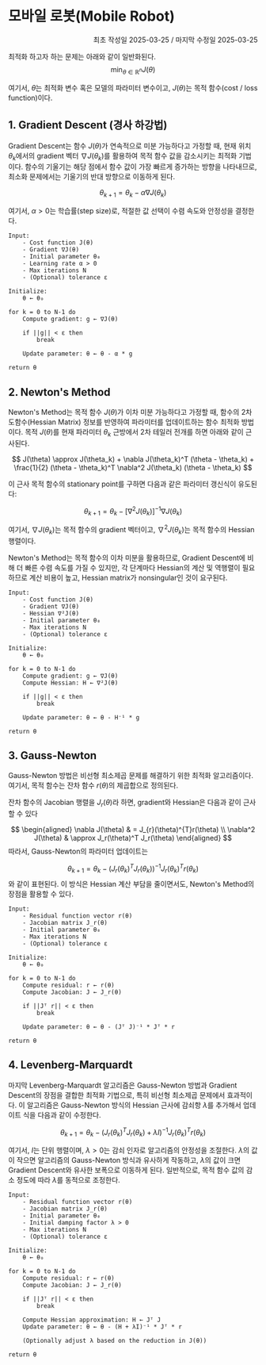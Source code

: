 # 모바일 로봇(Mobile Robot)
<p align="right">
최초 작성일   2025-03-25 / 마지막 수정일   2025-03-25
</p>

최적화 하고자 하는 문제는 아래와 같이 일반화된다.
$$
\min_{\theta \in \mathbb{R}^{n}} J(\theta)
$$

여기서, $\theta$는 최적화 변수 혹은 모델의 파라미터 변수이고, $J(\theta)$는 목적 함수(cost / loss function)이다.

## 1. Gradient Descent (경사 하강법)

Gradient Descent는 함수 $J(\theta)$가 연속적으로 미분 가능하다고 가정할 때, 현재 위치 $\theta_{k}$에서의 gradient 벡터 $\nabla J(\theta_{k})$를 활용하여 목적 함수 값을 감소시키는 최적화 기법이다. 함수의 기울기는 해당 점에서 함수 값이 가장 빠르게 증가하는 방향을 나타내므로, 최소화 문제에서는 기울기의 반대 방향으로 이동하게 된다.

$$
\theta_{k+1} = \theta_{k} - \alpha \nabla J(\theta_{k})
$$

여기서, $\alpha > 0$는 학습률(step size)로, 적절한 값 선택이 수렴 속도와 안정성을 결정한다.

```pseudo
Input: 
    - Cost function J(θ)
    - Gradient ∇J(θ)
    - Initial parameter θ₀
    - Learning rate α > 0
    - Max iterations N
    - (Optional) tolerance ε

Initialize:
    θ ← θ₀

for k = 0 to N-1 do
    Compute gradient: g ← ∇J(θ)
    
    if ||g|| < ε then
        break

    Update parameter: θ ← θ - α * g

return θ
```

## 2. Newton's Method

Newton's Method는 목적 함수 $J(\theta)$가 이차 미분 가능하다고 가정할 때, 함수의 2차 도함수(Hessian Matrix) 정보를 반영하여 파라미터를 업데이트하는 함수 최적화 방법이다. 목적 $J(\theta)$를 현재 파라미터 $\theta_k$ 근방에서 2차 테일러 전개를 하면 아래와 같이 근사된다.

$$
J(\theta) \approx J(\theta_k) + \nabla J(\theta_k)^T (\theta - \theta_k) + \frac{1}{2} (\theta - \theta_k)^T \nabla^2 J(\theta_k) (\theta - \theta_k)
$$

이 근사 목적 함수의 stationary point를 구하면 다음과 같은 파라미터 갱신식이 유도된다:

$$
\theta_{k+1} = \theta_k - \left[ \nabla^2 J(\theta_k) \right]^{-1} \nabla J(\theta_k)
$$

여기서, $\nabla J(\theta_k)$는 목적 함수의 gradient 벡터이고, $\nabla^2 J(\theta_k)$는 목적 함수의 Hessian 행렬이다.

Newton's Method는 목적 함수의 이차 미분을 활용하므로, Gradient Descent에 비해 더 빠른 수렴 속도를 가질 수 있지만, 각 단계마다 Hessian의 계산 및 역행렬이 필요하므로 계산 비용이 높고, Hessian matrix가 nonsingular인 것이 요구된다.

```pseudo
Input:
    - Cost function J(θ)
    - Gradient ∇J(θ)
    - Hessian ∇²J(θ)
    - Initial parameter θ₀
    - Max iterations N
    - (Optional) tolerance ε

Initialize:
    θ ← θ₀

for k = 0 to N-1 do
    Compute gradient: g ← ∇J(θ)
    Compute Hessian: H ← ∇²J(θ)

    if ||g|| < ε then
        break

    Update parameter: θ ← θ - H⁻¹ * g

return θ
```

## 3. Gauss-Newton

Gauss-Newton 방법은 비선형 최소제곱 문제를 해결하기 위한 최적화 알고리즘이다. 여기서, 목적 함수는 잔차 함수 $r(\theta)$의 제곱합으로 정의된다.

잔차 함수의 Jacobian 행렬을 $J_r(\theta)$라 하면, gradient와 Hessian은 다음과 같이 근사할 수 있다

$$
\begin{aligned}
\nabla J(\theta) & = J_{r}(\theta)^{T}r(\theta) \\
\nabla^2 J(\theta) & \approx J_r(\theta)^T J_r(\theta)
\end{aligned}
$$
따라서, Gauss-Newton의 파라미터 업데이트는 

$$
\theta_{k+1} = \theta_k - \left(J_r(\theta_k)^T J_r(\theta_k)\right)^{-1} J_r(\theta_k)^T r(\theta_k)
$$
와 같이 표현된다. 이 방식은 Hessian 계산 부담을 줄이면서도, Newton's Method의 장점을 활용할 수 있다.

```pseudo
Input:
    - Residual function vector r(θ)
    - Jacobian matrix J_r(θ)
    - Initial parameter θ₀
    - Max iterations N
    - (Optional) tolerance ε

Initialize:
    θ ← θ₀

for k = 0 to N-1 do
    Compute residual: r ← r(θ)
    Compute Jacobian: J ← J_r(θ)

    if ||Jᵀ r|| < ε then
        break

    Update parameter: θ ← θ - (Jᵀ J)⁻¹ * Jᵀ * r

return θ
```

## 4. Levenberg-Marquardt
마지막 Levenberg-Marquardt 알고리즘은 Gauss-Newton 방법과 Gradient Descent의 장점을 결합한 최적화 기법으로, 특히 비선형 최소제곱 문제에서 효과적이다. 이 알고리즘은 Gauss-Newton 방식의 Hessian 근사에 감쇠항 $\lambda$를 추가해서 업데이트 식을 다음과 같이 수정한다.

$$
\theta_{k+1} = \theta_k - \left(J_r(\theta_k)^T J_r(\theta_k) + \lambda I \right)^{-1} J_r(\theta_k)^T r(\theta_k)
$$

여기서, $I$는 단위 행렬이며, $\lambda > 0$는 감쇠 인자로 알고리즘의 안정성을 조절한다. $\lambda$의 값이 작으면 알고리즘의 Gauss-Newton 방식과 유사하게 작동하고, $\lambda$의 값이 크면 Gradient Descent와 유사한 보폭으로 이동하게 된다. 일반적으로, 목적 함수 값의 감소 정도에 따라 $\lambda$를 동적으로 조정한다.

```pseudo
Input:
    - Residual function vector r(θ)
    - Jacobian matrix J_r(θ)
    - Initial parameter θ₀
    - Initial damping factor λ > 0
    - Max iterations N
    - (Optional) tolerance ε

Initialize:
    θ ← θ₀

for k = 0 to N-1 do
    Compute residual: r ← r(θ)
    Compute Jacobian: J ← J_r(θ)

    if ||Jᵀ r|| < ε then
        break

    Compute Hessian approximation: H ← Jᵀ J
    Update parameter: θ ← θ - (H + λI)⁻¹ * Jᵀ * r

    (Optionally adjust λ based on the reduction in J(θ))

return θ
```
